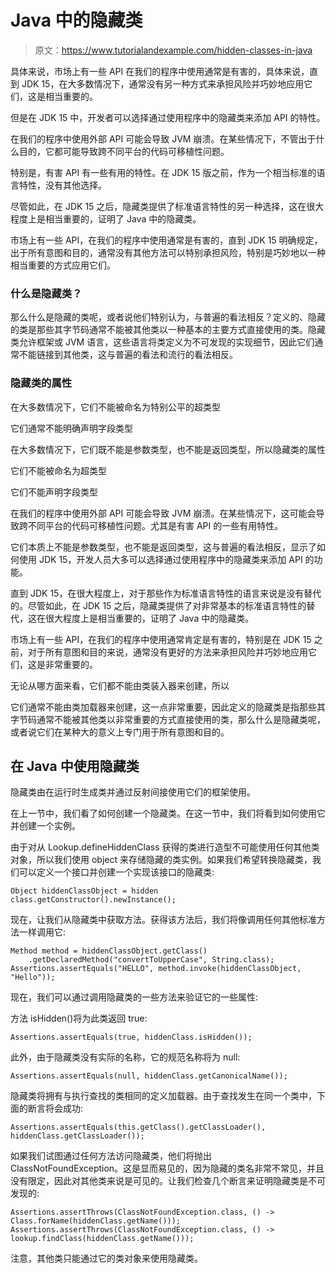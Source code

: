 # Java 中的隐藏类

> 原文：<https://www.tutorialandexample.com/hidden-classes-in-java>

具体来说，市场上有一些 API 在我们的程序中使用通常是有害的，具体来说，直到 JDK 15，在大多数情况下，通常没有另一种方式来承担风险并巧妙地应用它们，这是相当重要的。

但是在 JDK 15 中，开发者可以选择通过使用程序中的隐藏类来添加 API 的特性。

在我们的程序中使用外部 API 可能会导致 JVM 崩溃。在某些情况下，不管出于什么目的，它都可能导致跨不同平台的代码可移植性问题。

特别是，有害 API 有一些有用的特性。在 JDK 15 版之前，作为一个相当标准的语言特性，没有其他选择。

尽管如此，在 JDK 15 之后，隐藏类提供了标准语言特性的另一种选择，这在很大程度上是相当重要的，证明了 Java 中的隐藏类。

市场上有一些 API，在我们的程序中使用通常是有害的，直到 JDK 15 明确规定，出于所有意图和目的，通常没有其他方法可以特别承担风险，特别是巧妙地以一种相当重要的方式应用它们。

### 什么是隐藏类？

那么什么是隐藏的类呢，或者说他们特别认为，与普遍的看法相反？定义的、隐藏的类是那些其字节码通常不能被其他类以一种基本的主要方式直接使用的类。隐藏类允许框架或 JVM 语言，这些语言将类定义为不可发现的实现细节，因此它们通常不能链接到其他类，这与普遍的看法和流行的看法相反。

### 隐藏类的属性

在大多数情况下，它们不能被命名为特别公平的超类型

它们通常不能明确声明字段类型

在大多数情况下，它们既不能是参数类型，也不能是返回类型，所以隐藏类的属性

它们不能被命名为超类型

它们不能声明字段类型

在我们的程序中使用外部 API 可能会导致 JVM 崩溃。在某些情况下，这可能会导致跨不同平台的代码可移植性问题。尤其是有害 API 的一些有用特性。

它们本质上不能是参数类型，也不能是返回类型，这与普遍的看法相反，显示了如何使用 JDK 15，开发人员大多可以选择通过使用程序中的隐藏类来添加 API 的功能。

直到 JDK 15，在很大程度上，对于那些作为标准语言特性的语言来说是没有替代的。尽管如此，在 JDK 15 之后，隐藏类提供了对非常基本的标准语言特性的替代，这在很大程度上是相当重要的，证明了 Java 中的隐藏类。

市场上有一些 API，在我们的程序中使用通常肯定是有害的，特别是在 JDK 15 之前，对于所有意图和目的来说，通常没有更好的方法来承担风险并巧妙地应用它们，这是非常重要的。

无论从哪方面来看，它们都不能由类装入器来创建，所以

它们通常不能由类加载器来创建，这一点非常重要，因此定义的隐藏类是指那些其字节码通常不能被其他类以非常重要的方式直接使用的类，那么什么是隐藏类呢，或者说它们在某种大的意义上专门用于所有意图和目的。

## 在 Java 中使用隐藏类

隐藏类由在运行时生成类并通过反射间接使用它们的框架使用。

在上一节中，我们看了如何创建一个隐藏类。在这一节中，我们将看到如何使用它并创建一个实例。

由于对从 Lookup.defineHiddenClass 获得的类进行造型不可能使用任何其他类对象，所以我们使用 object 来存储隐藏的类实例。如果我们希望转换隐藏类，我们可以定义一个接口并创建一个实现该接口的隐藏类:

```
Object hiddenClassObject = hidden class.getConstructor().newInstance();
```

现在，让我们从隐藏类中获取方法。获得该方法后，我们将像调用任何其他标准方法一样调用它:

```
Method method = hiddenClassObject.getClass()
    .getDeclaredMethod("convertToUpperCase", String.class);
Assertions.assertEquals("HELLO", method.invoke(hiddenClassObject, "Hello")); 
```

现在，我们可以通过调用隐藏类的一些方法来验证它的一些属性:

方法 isHidden()将为此类返回 true:

```
Assertions.assertEquals(true, hiddenClass.isHidden());
```

此外，由于隐藏类没有实际的名称，它的规范名称将为 null:

```
Assertions.assertEquals(null, hiddenClass.getCanonicalName());
```

隐藏类将拥有与执行查找的类相同的定义加载器。由于查找发生在同一个类中，下面的断言将会成功:

```
Assertions.assertEquals(this.getClass().getClassLoader(), hiddenClass.getClassLoader()); 
```

如果我们试图通过任何方法访问隐藏类，他们将抛出 ClassNotFoundException。这是显而易见的，因为隐藏的类名非常不常见，并且没有限定，因此对其他类来说是可见的。让我们检查几个断言来证明隐藏类是不可发现的:

```
Assertions.assertThrows(ClassNotFoundException.class, () -> Class.forName(hiddenClass.getName()));
Assertions.assertThrows(ClassNotFoundException.class, () -> lookup.findClass(hiddenClass.getName())); 
```

注意，其他类只能通过它的类对象来使用隐藏类。